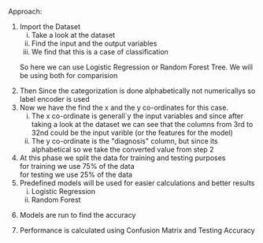 Approach:


<ol type="1"> 
   <li>
      Import the Dataset
   <ol type="i">
      <li>
         Take a look at the dataset
      </li>
      <li>
         Find the input and the output variables
      </li>
      <li>
         We find that this is a case of classification
      </li>
   </ol>
   </li>

   So here we can use Logistic Regression or Random Forest Tree. We will be using both for comparision

   <li>
      Then Since the categorization is done alphabetically not numericallys so label encoder is used
   </li>


   <li>
      Now we have the find the x and the y co-ordinates for this case.
      <ol type="i">
         <li>The x co-ordinate is generall`y the input variables and since after taking a look at the dataset we can see that the columns from 3rd to   32nd could be the input varible                (or the features for the model) </li>
         <li>The y co-ordinate is the "diagnosis" column, but since its alphabetical so we take the converted value from step 2 </li>
      </ol>
   </li>

   <li> At this phase we split the data for training and testing purposes </li>
   for training we use 75% of the data <br> 
   for testing we use 25% of the data

   <li>
      Predefined models will be used for easier calculations and better results
      <ol type="i">
         <li>Logistic Regression</li>
         <li>Random Forest </li>
      </ol>
   </li>
</ol>
    
   

6) Models are run to find the accuracy

7) Performance is calculated using Confusion Matrix and Testing Accuracy
